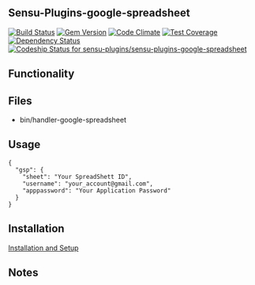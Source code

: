 ## Sensu-Plugins-google-spreadsheet

[ ![Build Status](https://travis-ci.org/sensu-plugins/sensu-plugins-google-spreadsheet.svg?branch=master)](https://travis-ci.org/sensu-plugins/sensu-plugins-google-spreadsheet)
[![Gem Version](https://badge.fury.io/rb/sensu-plugins-google-spreadsheet.svg)](http://badge.fury.io/rb/sensu-plugins-google-spreadsheet)
[![Code Climate](https://codeclimate.com/github/sensu-plugins/sensu-plugins-google-spreadsheet/badges/gpa.svg)](https://codeclimate.com/github/sensu-plugins/sensu-plugins-google-spreadsheet)
[![Test Coverage](https://codeclimate.com/github/sensu-plugins/sensu-plugins-google-spreadsheet/badges/coverage.svg)](https://codeclimate.com/github/sensu-plugins/sensu-plugins-google-spreadsheet)
[![Dependency Status](https://gemnasium.com/sensu-plugins/sensu-plugins-google-spreadsheet.svg)](https://gemnasium.com/sensu-plugins/sensu-plugins-google-spreadsheet)
[ ![Codeship Status for sensu-plugins/sensu-plugins-google-spreadsheet](https://codeship.com/projects/9904ed80-ea32-0132-7a33-32dfa18a9fce/status?branch=master)](https://codeship.com/projects/83076)

## Functionality

## Files
 * bin/handler-google-spreadsheet

## Usage

```
{
  "gsp": {
    "sheet": "Your SpreadShett ID",
    "username": "your_account@gmail.com",
    "apppassword": "Your Application Password"
  }
}
```

## Installation

[Installation and Setup](https://github.com/sensu-plugins/documentation/blob/master/user_docs/installation_instructions.md)

## Notes
